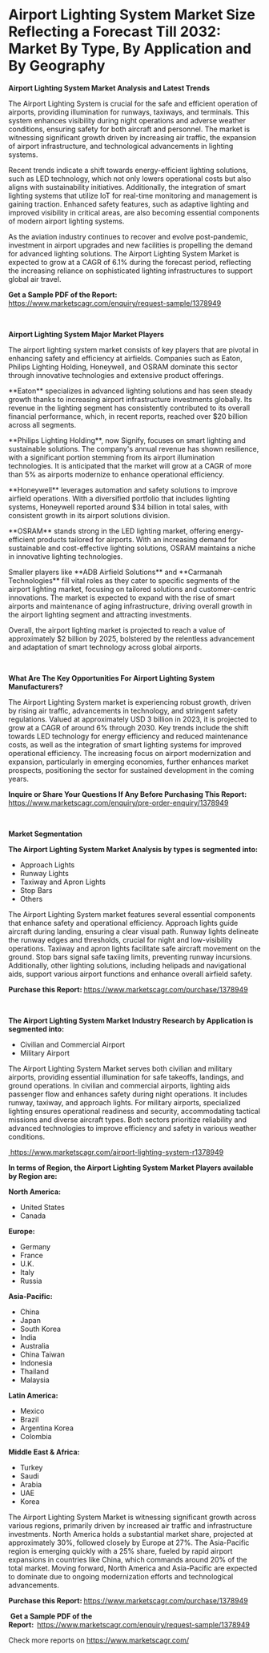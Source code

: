 <p><h1>Airport Lighting System Market Size Reflecting a Forecast Till 2032: Market By Type, By Application and By Geography</h1></p><p><strong>Airport Lighting System Market Analysis and Latest Trends</strong></p>
<p><p>The Airport Lighting System is crucial for the safe and efficient operation of airports, providing illumination for runways, taxiways, and terminals. This system enhances visibility during night operations and adverse weather conditions, ensuring safety for both aircraft and personnel. The market is witnessing significant growth driven by increasing air traffic, the expansion of airport infrastructure, and technological advancements in lighting systems.</p><p>Recent trends indicate a shift towards energy-efficient lighting solutions, such as LED technology, which not only lowers operational costs but also aligns with sustainability initiatives. Additionally, the integration of smart lighting systems that utilize IoT for real-time monitoring and management is gaining traction. Enhanced safety features, such as adaptive lighting and improved visibility in critical areas, are also becoming essential components of modern airport lighting systems.</p><p>As the aviation industry continues to recover and evolve post-pandemic, investment in airport upgrades and new facilities is propelling the demand for advanced lighting solutions. The Airport Lighting System Market is expected to grow at a CAGR of 6.1% during the forecast period, reflecting the increasing reliance on sophisticated lighting infrastructures to support global air travel.</p></p>
<p><strong>Get a Sample PDF of the Report:&nbsp;</strong> <a href="https://www.marketscagr.com/enquiry/request-sample/1378949?utm_campaign=3166&utm_medium=2&utm_source=Github&utm_content=ia&utm_term=09032025&utm_id=airport-lighting-system">https://www.marketscagr.com/enquiry/request-sample/1378949</a></p>
<p>&nbsp;</p>
<p><strong>Airport Lighting System Major Market Players</strong></p>
<p><p>The airport lighting system market consists of key players that are pivotal in enhancing safety and efficiency at airfields. Companies such as Eaton, Philips Lighting Holding, Honeywell, and OSRAM dominate this sector through innovative technologies and extensive product offerings. </p><p>**Eaton** specializes in advanced lighting solutions and has seen steady growth thanks to increasing airport infrastructure investments globally. Its revenue in the lighting segment has consistently contributed to its overall financial performance, which, in recent reports, reached over $20 billion across all segments.</p><p>**Philips Lighting Holding**, now Signify, focuses on smart lighting and sustainable solutions. The company's annual revenue has shown resilience, with a significant portion stemming from its airport illumination technologies. It is anticipated that the market will grow at a CAGR of more than 5% as airports modernize to enhance operational efficiency.</p><p>**Honeywell** leverages automation and safety solutions to improve airfield operations. With a diversified portfolio that includes lighting systems, Honeywell reported around $34 billion in total sales, with consistent growth in its airport solutions division.</p><p>**OSRAM** stands strong in the LED lighting market, offering energy-efficient products tailored for airports. With an increasing demand for sustainable and cost-effective lighting solutions, OSRAM maintains a niche in innovative lighting technologies.</p><p>Smaller players like **ADB Airfield Solutions** and **Carmanah Technologies** fill vital roles as they cater to specific segments of the airport lighting market, focusing on tailored solutions and customer-centric innovations. The market is expected to expand with the rise of smart airports and maintenance of aging infrastructure, driving overall growth in the airport lighting segment and attracting investments.</p><p>Overall, the airport lighting market is projected to reach a value of approximately $2 billion by 2025, bolstered by the relentless advancement and adaptation of smart technology across global airports.</p></p>
<p>&nbsp;</p>
<p><strong>What Are The Key Opportunities For Airport Lighting System Manufacturers?</strong></p>
<p><p>The Airport Lighting System market is experiencing robust growth, driven by rising air traffic, advancements in technology, and stringent safety regulations. Valued at approximately USD 3 billion in 2023, it is projected to grow at a CAGR of around 6% through 2030. Key trends include the shift towards LED technology for energy efficiency and reduced maintenance costs, as well as the integration of smart lighting systems for improved operational efficiency. The increasing focus on airport modernization and expansion, particularly in emerging economies, further enhances market prospects, positioning the sector for sustained development in the coming years.</p></p>
<p><strong>Inquire or Share Your Questions If Any Before Purchasing This Report:</strong> <a href="https://www.marketscagr.com/enquiry/pre-order-enquiry/1378949?utm_campaign=3166&utm_medium=2&utm_source=Github&utm_content=ia&utm_term=09032025&utm_id=airport-lighting-system">https://www.marketscagr.com/enquiry/pre-order-enquiry/1378949</a></p>
<p>&nbsp;</p>
<p><strong>Market Segmentation</strong></p>
<p><strong>The Airport Lighting System Market Analysis by types is segmented into:</strong></p>
<p><ul><li>Approach Lights</li><li>Runway Lights</li><li>Taxiway and Apron Lights</li><li>Stop Bars</li><li>Others</li></ul></p>
<p><p>The Airport Lighting System market features several essential components that enhance safety and operational efficiency. Approach lights guide aircraft during landing, ensuring a clear visual path. Runway lights delineate the runway edges and thresholds, crucial for night and low-visibility operations. Taxiway and apron lights facilitate safe aircraft movement on the ground. Stop bars signal safe taxiing limits, preventing runway incursions. Additionally, other lighting solutions, including helipads and navigational aids, support various airport functions and enhance overall airfield safety.</p></p>
<p><strong>Purchase this Report:&nbsp;</strong><a href="https://www.marketscagr.com/purchase/1378949?utm_campaign=3166&utm_medium=2&utm_source=Github&utm_content=ia&utm_term=09032025&utm_id=airport-lighting-system">https://www.marketscagr.com/purchase/1378949</a></p>
<p>&nbsp;</p>
<p><strong>The Airport Lighting System Market Industry Research by Application is segmented into:</strong></p>
<p><ul><li>Civilian and Commercial Airport</li><li>Military Airport</li></ul></p>
<p><p>The Airport Lighting System Market serves both civilian and military airports, providing essential illumination for safe takeoffs, landings, and ground operations. In civilian and commercial airports, lighting aids passenger flow and enhances safety during night operations. It includes runway, taxiway, and approach lights. For military airports, specialized lighting ensures operational readiness and security, accommodating tactical missions and diverse aircraft types. Both sectors prioritize reliability and advanced technologies to improve efficiency and safety in various weather conditions.</p></p>
<p><a href="https://www.marketscagr.com/airport-lighting-system-r1378949?utm_campaign=3166&utm_medium=2&utm_source=Github&utm_content=ia&utm_term=09032025&utm_id=airport-lighting-system">&nbsp;https://www.marketscagr.com/airport-lighting-system-r1378949</a></p>
<p><strong>In terms of Region, the Airport Lighting System Market Players available by Region are:</strong></p>
<p>
    <p> <strong> North America: </strong>
        <ul>
            <li>United States</li>
            <li>Canada</li>
        </ul>
        </p> 
    <p> <strong> Europe: </strong>
        <ul>
            <li>Germany</li>
            <li>France</li>
            <li>U.K.</li>
            <li>Italy</li>
            <li>Russia</li>
        </ul>
        </p> 
    <p> <strong> Asia-Pacific: </strong>
        <ul>
            <li>China</li>
            <li>Japan</li>
            <li>South Korea</li>
            <li>India</li>
            <li>Australia</li>
            <li>China Taiwan</li>
            <li>Indonesia</li>
            <li>Thailand</li>
            <li>Malaysia</li>
        </ul>
        </p> 
    <p> <strong> Latin America: </strong>
        <ul>
            <li>Mexico</li>
            <li>Brazil</li>
            <li>Argentina Korea</li>
            <li>Colombia</li>
        </ul>
        </p> 
    <p> <strong> Middle East & Africa: </strong>
        <ul>
            <li>Turkey</li>
            <li>Saudi</li>
            <li>Arabia</li>
            <li>UAE</li>
            <li>Korea</li>
        </ul>
    </p>
    </p>
<p><p>The Airport Lighting System Market is witnessing significant growth across various regions, primarily driven by increased air traffic and infrastructure investments. North America holds a substantial market share, projected at approximately 30%, followed closely by Europe at 27%. The Asia-Pacific region is emerging quickly with a 25% share, fueled by rapid airport expansions in countries like China, which commands around 20% of the total market. Moving forward, North America and Asia-Pacific are expected to dominate due to ongoing modernization efforts and technological advancements.</p></p>
<p><strong>Purchase this Report: </strong><a href="https://www.marketscagr.com/purchase/1378949?utm_campaign=3166&utm_medium=2&utm_source=Github&utm_content=ia&utm_term=09032025&utm_id=airport-lighting-system">https://www.marketscagr.com/purchase/1378949</a></p>
<p>&nbsp;<strong>Get a Sample PDF of the Report:&nbsp;&nbsp;</strong><a href="https://www.marketscagr.com/enquiry/request-sample/1378949?utm_campaign=3166&utm_medium=2&utm_source=Github&utm_content=ia&utm_term=09032025&utm_id=airport-lighting-system">https://www.marketscagr.com/enquiry/request-sample/1378949</a></p>
<p><strong></strong></p>
<p>Check more reports on <a href="https://www.marketscagr.com/?utm_campaign=3166&utm_medium=2&utm_source=Github&utm_content=ia&utm_term=09032025&utm_id=airport-lighting-system">https://www.marketscagr.com/</a></p>